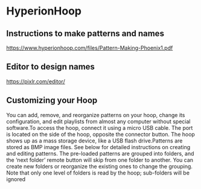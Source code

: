# HyperionHoop
## Instructions to make patterns and names
https://www.hyperionhoop.com/files/Pattern-Making-Phoenix1.pdf
## Editor to design names
https://pixlr.com/editor/

## Customizing your Hoop
You can add, remove, and reorganize patterns on your hoop, change its configuration, and edit playlists from almost any computer without special software.To access the hoop, connect it using a micro USB cable.  The port is located on the side of the hoop, opposite the connector button.  The hoop shows up as a mass storage device, like a USB flash drive.Patterns are stored as BMP image files.  See below for detailed instructions on creating and editing patterns.  The pre-loaded patterns are grouped into folders, and the ‘next folder’ remote button will skip from one folder to another.  You can create new folders or reorganize the existing ones to change the grouping.  Note that only one level of folders is read by the hoop; sub-folders will be ignored
